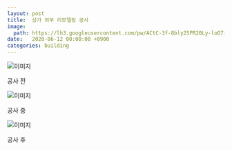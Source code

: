 ```yaml
---
layout: post
title:  상가 외부 리모델링 공사
image: 
  path: https://lh3.googleusercontent.com/pw/ACtC-3f-8bly25PR20Ly-loO7ifROr4Ca6GlJaoZ-DvIbZsGRIf0PdMS_hKZCjOIw-_WtYs9tdBCYuatMU8po6dX8Eqg1D-JM3CAparDsvN1Khj8hCMHafmQM4qEA0frpSEWSLxeAYYS8C7NsLcW4SS6rmjU=w600-h450-no?authuser=0
date:   2020-06-12 00:00:00 +0900
categories: building
---
```


![이미지](https://lh3.googleusercontent.com/pw/ACtC-3fSPk8q7CHFS2GuS2oT5uMmGDDid2_FEs3b0jS53yjr1bL4rTFXwv_9ykoLmQuwEfq04VTvQGDHmRLT5IoJX7KScZqKXCqnTUuu8jow29IsurxlqGTIfUpyZe3wmv5NwR1Dt2cRw2OX-r9-fpUpu1BS=w600-h450-no?authuser=0)

공사 전

![이미지](https://lh3.googleusercontent.com/pw/ACtC-3fS_nO89KJEbQFMgPua6FEdCuAZ8bn9cKrcQ8GQMaNcgriMtvXr-VdIc6uQ4KDKlqgv6TzsOAejPgxQYvxr9LcilyQxx1cdo1IrsJXm4bkM8Dd2De1tvopeg8KSBpTk8Hcd9RtUap2Ri6s27J-tYHsc=w600-h450-no?authuser=0)

공사 중

![이미지](https://lh3.googleusercontent.com/pw/ACtC-3f-8bly25PR20Ly-loO7ifROr4Ca6GlJaoZ-DvIbZsGRIf0PdMS_hKZCjOIw-_WtYs9tdBCYuatMU8po6dX8Eqg1D-JM3CAparDsvN1Khj8hCMHafmQM4qEA0frpSEWSLxeAYYS8C7NsLcW4SS6rmjU=w600-h450-no?authuser=0)

공사 후

